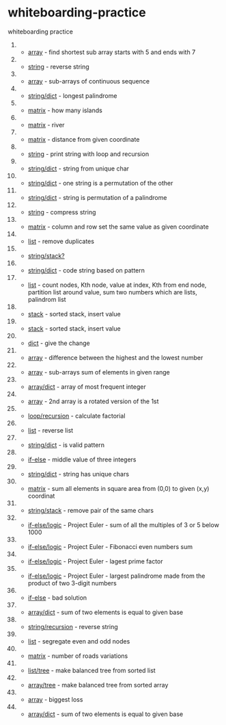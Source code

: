 # whiteboarding-practice
whiteboarding practice


1. - [array](https://github.com/JennyShalai/whiteboarding-practice/blob/master/task-1-find-sortest-subarray.playground/Contents.swift) - find shortest sub array starts with 5 and ends with 7
2. - [string](https://github.com/JennyShalai/whiteboarding-practice/blob/master/task-2-revers%20string.playground/Contents.swift) - reverse string
3. - [array](https://github.com/JennyShalai/whiteboarding-practice/blob/master/task-3-consecutive-segments.playground/Contents.swift) - sub-arrays of continuous sequence
4. - [string/dict](https://github.com/JennyShalai/whiteboarding-practice/blob/master/task-4-longest-palindrome.playground/Contents.swift) - longest palindrome
5. - [matrix](https://github.com/JennyShalai/whiteboarding-practice/blob/master/task-5-find-islands-2D-matrix.playground/Contents.swift) - how many islands
6. - [matrix](https://github.com/JennyShalai/whiteboarding-practice/tree/master/task-6-matrix-river.playground) - river
7. - [matrix](https://github.com/JennyShalai/whiteboarding-practice/blob/master/task-7-matrix-how-far.playground/Contents.swift) - distance from given coordinate
8. - [string](https://github.com/JennyShalai/whiteboarding-practice/blob/master/task-8-print-recursion.playground/Contents.swift) - print string with loop and recursion
9. - [string/dict](https://github.com/JennyShalai/whiteboarding-practice/blob/master/task-9-string-is-unique-chars.playground/Contents.swift) - string from unique char
10. - [string/dict](https://github.com/JennyShalai/whiteboarding-practice/blob/master/task-10-are-two-strings-permutation.playground/Contents.swift) - one string is a permutation of the other
11. - [string/dict](https://github.com/JennyShalai/whiteboarding-practice/blob/master/task-11-is-string-permutation-palindrom.playground/Contents.swift) - string is permutation of a palindrome
12. - [string](https://github.com/JennyShalai/whiteboarding-practice/blob/master/task-12-string-compression.playground/Contents.swift) - compress string
13. - [matrix](https://github.com/JennyShalai/whiteboarding-practice/blob/master/task-13-matrix-row-col-same-number.playground/Contents.swift) - column and row set the same value as given coordinate
14. - [list](https://github.com/JennyShalai/whiteboarding-practice/blob/master/task-14-linked-list-del-duplicates.playground/Contents.swift) - remove duplicates
15. - [string/stack?](https://github.com/JennyShalai/whiteboarding-practice/blob/master/task-15-brackets-validation.playground/Contents.swift)
16. - [string/dict](https://github.com/JennyShalai/whiteboarding-practice/blob/master/task-16-coder-string.playground/Contents.swift) - code string based on pattern 
17. - [list](https://github.com/JennyShalai/whiteboarding-practice/blob/master/task-17-list-count-and-ith-index.playground/Contents.swift) - count nodes, Kth node, value at index, Kth from end node, partition list around value, sum two numbers which are lists, palindrom list
18. - [stack](https://github.com/JennyShalai/whiteboarding-practice/blob/master/task-19-stack-sorted-insert-value.playground/Contents.swift) - sorted stack, insert value
19. - [stack](https://github.com/JennyShalai/whiteboarding-practice/blob/master/task-19-stack-sorted-insert-value.playground/Contents.swift) - sorted stack, insert value
20. - [dict](https://github.com/JennyShalai/whiteboarding-practice/blob/master/task-20-give-change.playground/Contents.swift) - give the change
21. - [array](https://github.com/JennyShalai/whiteboarding-practice/blob/master/task-21-array-medium.playground/Contents.swift) - difference between the highest and the lowest number
22. - [array](https://github.com/JennyShalai/whiteboarding-practice/blob/master/task-22-subarrays-with-sum-in-range.playground/Contents.swift) - sub-arrays sum of elements in given range
23. - [array/dict](https://github.com/JennyShalai/whiteboarding-practice/blob/master/task-23-array-frequent-integer.playground/Contents.swift) - array of most frequent integer
24. - [array](https://github.com/JennyShalai/whiteboarding-practice/blob/master/task-24-two-arrays-rotated-vertion.playground/Contents.swift) - 2nd array is a rotated version of the 1st
25. - [loop/recursion](https://github.com/JennyShalai/whiteboarding-practice/blob/master/task-25-n!.playground/Contents.swift) - calculate factorial 
26. - [list](https://github.com/JennyShalai/whiteboarding-practice/blob/master/task-26-reverse-list.playground/Contents.swift) - reverse list
27. - [string/dict](https://github.com/JennyShalai/whiteboarding-practice/blob/master/task-27-isValid-pattern.playground/Contents.swift) - is valid pattern
28. - [if-else](https://github.com/JennyShalai/whiteboarding-practice/blob/master/task-28-who-is-middle-from-three.playground/Contents.swift) - middle value of three integers
29. - [string/dict](https://github.com/JennyShalai/whiteboarding-practice/blob/master/task-29-string-from-unique-chars.playground/Contents.swift) - string has unique chars
30. - [matrix](https://github.com/JennyShalai/whiteboarding-practice/blob/master/task-30-matriz-sum-from-0.0-to-x.playground/Contents.swift) - sum all elements in square area from (0,0) to given (x,y) coordinat
31. - [string/stack](https://github.com/JennyShalai/whiteboarding-practice/blob/master/task-31-delete-equal-char-pairs.playground/Contents.swift) - remove pair of the same chars
32. - [if-else/logic](https://github.com/JennyShalai/whiteboarding-practice/blob/master/task-32-Multiples-Of-3-and-5.playground/Contents.swift) - Project Euler - sum of all the multiples of 3 or 5 below 1000
33. - [if-else/logic](https://github.com/JennyShalai/whiteboarding-practice/blob/master/task-33-Fibonacci-Sum-Even-Numbers.playground/Contents.swift) - Project Euler - Fibonacci even numbers sum
34. - [if-else/logic](https://github.com/JennyShalai/whiteboarding-practice/blob/master/task-34-largest-prime-factor.playground/Contents.swift) - Project Euler - lagest prime factor
35. - [if-else/logic](https://github.com/JennyShalai/whiteboarding-practice/blob/master/task-35-max-palindrom-6-digits-number.playground/Contents.swift) - Project Euler - largest palindrome made from the product of two 3-digit numbers
36. - [if-else]() - bad solution
37. - [array/dict](https://github.com/JennyShalai/whiteboarding-practice/blob/master/task-37-array-two-elem-sum-given-number.playground/Contents.swift) - sum of two elements is equal to given base
38. - [string/recursion](https://github.com/JennyShalai/whiteboarding-practice/blob/master/task-38-string-reverse-iteratively-recursively.playground/Contents.swift) - reverse string
39. - [list](https://github.com/JennyShalai/whiteboarding-practice/blob/master/task-39-Segregate-even-and-odd-nodes-linked-list.playground/Contents.swift) - segregate even and odd nodes
40. - [matrix](https://github.com/JennyShalai/whiteboarding-practice/blob/master/task-40-matrix-N-roads-variations.playground/Contents.swift) - number of roads variations
41. - [list/tree](https://github.com/JennyShalai/whiteboarding-practice/blob/master/task-41-make-tree-from-list-sorted.playground/Contents.swift) - make balanced tree from sorted list
42. - [array/tree](https://github.com/JennyShalai/whiteboarding-practice/blob/master/task-42-make-tree-from%20array-sorted.playground/Contents.swift) - make balanced tree from sorted array
43. - [array](https://github.com/JennyShalai/whiteboarding-practice/blob/master/task-43-array-biggest-loss.playground/Contents.swift) - biggest loss
44. - [array/dict](https://github.com/JennyShalai/whiteboarding-practice/blob/master/task-27-sum%3D%3Dbase-in-array.playground/Contents.swift) - sum of two elements is equal to given base